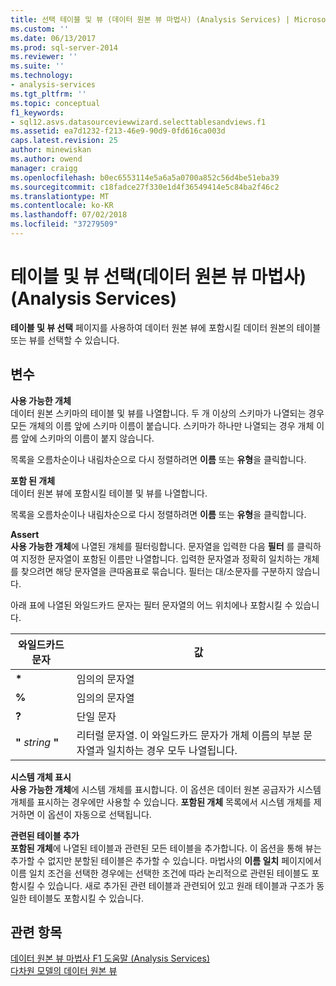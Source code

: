 ```yaml
---
title: 선택 테이블 및 뷰 (데이터 원본 뷰 마법사) (Analysis Services) | Microsoft Docs
ms.custom: ''
ms.date: 06/13/2017
ms.prod: sql-server-2014
ms.reviewer: ''
ms.suite: ''
ms.technology:
- analysis-services
ms.tgt_pltfrm: ''
ms.topic: conceptual
f1_keywords:
- sql12.asvs.datasourceviewwizard.selecttablesandviews.f1
ms.assetid: ea7d1232-f213-46e9-90d9-0fd616ca003d
caps.latest.revision: 25
author: minewiskan
ms.author: owend
manager: craigg
ms.openlocfilehash: b0ec6553114e5a6a5a0700a852c56d4be51eba39
ms.sourcegitcommit: c18fadce27f330e1d4f36549414e5c84ba2f46c2
ms.translationtype: MT
ms.contentlocale: ko-KR
ms.lasthandoff: 07/02/2018
ms.locfileid: "37279509"
---
```

# <a name="select-tables-and-views-data-source-view-wizard-analysis-services"></a>테이블 및 뷰 선택(데이터 원본 뷰 마법사)(Analysis Services)
  **테이블 및 뷰 선택** 페이지를 사용하여 데이터 원본 뷰에 포함시킬 데이터 원본의 테이블 또는 뷰를 선택할 수 있습니다.  
  
## <a name="options"></a>변수  
 **사용 가능한 개체**  
 데이터 원본 스키마의 테이블 및 뷰를 나열합니다. 두 개 이상의 스키마가 나열되는 경우 모든 개체의 이름 앞에 스키마 이름이 붙습니다. 스키마가 하나만 나열되는 경우 개체 이름 앞에 스키마의 이름이 붙지 않습니다.  
  
 목록을 오름차순이나 내림차순으로 다시 정렬하려면 **이름** 또는 **유형**을 클릭합니다.  
  
 **포함 된 개체**  
 데이터 원본 뷰에 포함시킬 테이블 및 뷰를 나열합니다.  
  
 목록을 오름차순이나 내림차순으로 다시 정렬하려면 **이름** 또는 **유형**을 클릭합니다.  
  
 **Assert**  
 **사용 가능한 개체**에 나열된 개체를 필터링합니다. 문자열을 입력한 다음 **필터** 를 클릭하여 지정한 문자열이 포함된 이름만 나열합니다. 입력한 문자열과 정확히 일치하는 개체를 찾으려면 해당 문자열을 큰따옴표로 묶습니다. 필터는 대/소문자를 구분하지 않습니다.  
  
 아래 표에 나열된 와일드카드 문자는 필터 문자열의 어느 위치에나 포함시킬 수 있습니다.  
  
|와일드카드 문자|값|  
|------------------------|-----------|  
|**\***|임의의 문자열|  
|**%**|임의의 문자열|  
|**?**|단일 문자|  
|**"** *string* **"**|리터럴 문자열. 이 와일드카드 문자가 개체 이름의 부분 문자열과 일치하는 경우 모두 나열됩니다.|  
  
 **시스템 개체 표시**  
 **사용 가능한 개체**에 시스템 개체를 표시합니다. 이 옵션은 데이터 원본 공급자가 시스템 개체를 표시하는 경우에만 사용할 수 있습니다. **포함된 개체** 목록에서 시스템 개체를 제거하면 이 옵션이 자동으로 선택됩니다.  
  
 **관련된 테이블 추가**  
 **포함된 개체**에 나열된 테이블과 관련된 모든 테이블을 추가합니다. 이 옵션을 통해 뷰는 추가할 수 없지만 분할된 테이블은 추가할 수 있습니다. 마법사의 **이름 일치** 페이지에서 이름 일치 조건을 선택한 경우에는 선택한 조건에 따라 논리적으로 관련된 테이블도 포함시킬 수 있습니다. 새로 추가된 관련 테이블과 관련되어 있고 원래 테이블과 구조가 동일한 테이블도 포함시킬 수 있습니다.  
  
## <a name="see-also"></a>관련 항목  
 [데이터 원본 뷰 마법사 F1 도움말 &#40;Analysis Services&#41;](data-source-view-wizard-f1-help-analysis-services.md)   
 [다차원 모델의 데이터 원본 뷰](multidimensional-models/data-source-views-in-multidimensional-models.md)  
  
  
